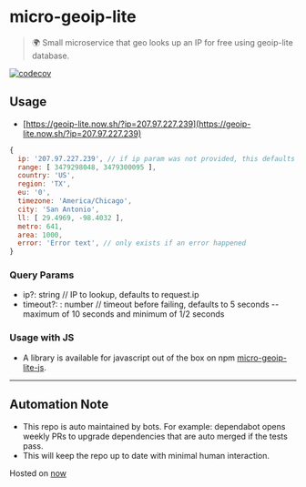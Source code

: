 # micro-geoip-lite

> 🌍 Small microservice that geo looks up an IP for free using geoip-lite database.

[![codecov](https://codecov.io/gh/A-Tokyo/micro-geoip-lite/branch/main/graph/badge.svg)](https://codecov.io/gh/A-Tokyo/micro-geoip-lite)

## Usage

- [https://geoip-lite.now.sh/?ip=207.97.227.239](https://geoip-lite.now.sh/?ip=207.97.227.239)
```js
{
  ip: '207.97.227.239', // if ip param was not provided, this defaults to request.ip
  range: [ 3479298048, 3479300095 ],
  country: 'US',
  region: 'TX',
  eu: '0',
  timezone: 'America/Chicago',
  city: 'San Antonio',
  ll: [ 29.4969, -98.4032 ],
  metro: 641,
  area: 1000,
  error: 'Error text', // only exists if an error happened
}
```

### Query Params
- ip?: string // IP to lookup, defaults to request.ip
- timeout?: : number // timeout before failing, defaults to 5 seconds -- maximum of 10 seconds and minimum of 1/2 seconds

### Usage with JS
- A library is available for javascript out of the box on npm [micro-geoip-lite-js](https://github.com/A-Tokyo/micro-geoip-lite-js).

---

## Automation Note
- This repo is auto maintained by bots. For example: dependabot opens weekly PRs to upgrade dependencies that are auto merged if the tests pass.
- This will keep the repo up to date with minimal human interaction.

Hosted on [now](https://zeit.co/now)
